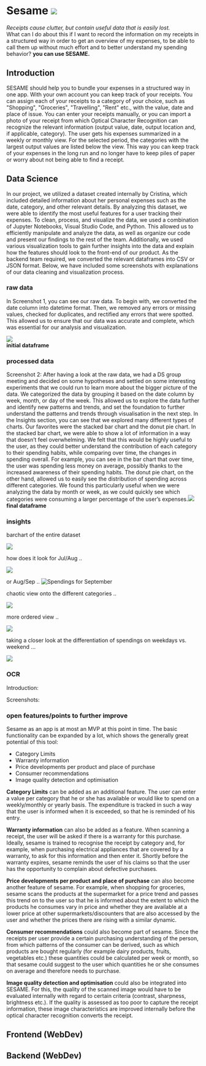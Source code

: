 # Sesame  ![](https://github.com/TechLabs-Berlin/wt23-sesame/blob/DS_Storytelling_FeatureDevelopment/images/Logo.svg)
*Receipts cause clutter, but contain useful data that is easily lost.*  
What can I do about this if I want to record the information on my receipts in a structured way in order to get an overview of my expenses, to be able to call them up without much effort and to better understand my spending behavior?
**you can use SESAME.**

## Introduction
SESAME should help you to bundle your expenses in a structured way in one app. With your own account you can keep track of your receipts. You can assign each of your receipts to a category of your choice, such as "Shopping", "Groceries", "Travelling", "Rent" etc., with the value, date and place of issue. You can enter your receipts manually, or you can import a photo of your receipt from which Optical Character Recognition can recognize the relevant information (output value, date, output location and, if applicable, category). The user gets his expenses summarized in a weekly or monthly view. For the selected period, the categories with the largest output values are listed below the view. This way you can keep track of your expenses in the long run and no longer have to keep piles of paper or worry about not being able to find a receipt.

## Data Science

In our project, we utilized a dataset created internally by Cristina, which included detailed information about her personal expenses such as the date, category, and other relevant details. By analyzing this dataset, we were able to identify the most useful features for a user tracking their expenses. To clean, process, and visualize the data, we used a combination of Jupyter Notebooks, Visual Studio Code, and Python. This allowed us to efficiently manipulate and analyze the data, as well as organize our code and present our findings to the rest of the team. Additionally, we used various visualization tools to gain further insights into the data and explain how the features should look to the front-end of our product. As the backend team required, we converted the relevant dataframes into CSV or JSON format. Below, we have included some screenshots with explanations of our data cleaning and visualization process.

### raw data


In Screenshot 1, you can see our raw data. To begin with, we converted the date column into datetime format. Then, we removed any errors or missing values, checked for duplicates, and rectified any errors that were spotted. This allowed us to ensure that our data was accurate and complete, which was essential for our analysis and visualization.

![](https://github.com/TechLabs-Berlin/wt23-sesame/blob/DS_Storytelling_FeatureDevelopment/images/DS/initial_dataframe.png)  
**initial dataframe**


### processed data
Screenshot 2: After having a look at the raw data, we had a DS group meeting and decided on some hypotheses and settled on some interesting experiments that we could run to learn more about the bigger picture of the data. We categorized the data by grouping it based on the date column by week, month, or day of the week. This allowed us to explore the data further and identify new patterns and trends, and set the foundation to further understand the patterns and trends through visualisation in the next step.
In the Insights section, you can see that we explored many different types of charts. Our favorites were the stacked bar chart and the donut pie chart. In the stacked bar chart, we were able to show a lot of information in a way that doesn’t feel overwhelming. We felt that this would be highly useful to the user, as they could better understand the contribution of each category to their spending habits, while comparing over time, the changes in spending overall. For example, you can see in the bar chart that over time, the user was spending less money on average, possibly thanks to the increased awareness of their spending habits. The donut pie chart, on the other hand, allowed us to easily see the distribution of spending across different categories. We found this particularly useful when we were analyzing the data by month or week, as we could quickly see which categories were consuming a larger percentage of the user’s expenses.![](https://github.com/TechLabs-Berlin/wt23-sesame/blob/DS_Storytelling_FeatureDevelopment/images/DS/processed_dataframe.png)  
**final dataframe**

### insights

barchart of the entire dataset 

![](https://github.com/TechLabs-Berlin/wt23-sesame/blob/DS_Storytelling_FeatureDevelopment/images/DS/StackedBarchart.png)  


how does it look for Jul/Aug ..

![](https://github.com/TechLabs-Berlin/wt23-sesame/blob/DS_Storytelling_FeatureDevelopment/images/DS/PieChart_JulAug.png)  


or Aug/Sep ..
![Spendings for September](https://github.com/TechLabs-Berlin/wt23-sesame/blob/DS_Storytelling_FeatureDevelopment/images/DS/PieChart_AugSep.png)  



chaotic view onto the different categories ..

![](https://github.com/TechLabs-Berlin/wt23-sesame/blob/DS_Storytelling_FeatureDevelopment/images/DS/Lineplot_Chaotic.png)  

more ordered view ..

![](https://github.com/TechLabs-Berlin/wt23-sesame/blob/DS_Storytelling_FeatureDevelopment/images/DS/Lineplot_Ordered.png)  



taking a closer look at the differentiation of spendings on weekdays vs. weekend ...

![](https://github.com/TechLabs-Berlin/wt23-sesame/blob/DS_Storytelling_FeatureDevelopment/images/DS/FacetGrid_WeekdaysWeekend.png)  


### OCR


Introduction:

Screenshots:





### open features/points to further improve
Sesame as an app is at most an MVP at this point in time. The basic functionality can be expanded by a lot, which shows the generally great potential of this tool:

- Category Limits
- Warranty information
- Price developments per product and place of purchase
- Consumer recommendations
- Image quality detection and optimisation

**Category Limits** can be added as an additional feature. The user can enter a value per category that he or she has available or would like to spend on a weekly/monthly or yearly basis. 
The expenditure is tracked in such a way that the user is informed when it is exceeded, so that he is reminded of his entry.

**Warranty information** can also be added as a feature. When scanning a receipt, the user will be asked if there is a warranty for this purchase. Ideally, sesame is trained to recognise the receipt by category and, for example, when purchasing electrical appliances that are covered by a warranty, to ask for this information and then enter it. Shortly before the warranty expires, sesame reminds the user of his claims so that the user has the opportunity to complain about defective purchases.

**Price developments per product and place of purchase** can also become another feature of sesame. For example, when shopping for groceries, sesame scans the products at the supermarket for a price trend and passes this trend on to the user so that he is informed about the extent to which the products he consumes vary in price and whether they are available at a lower price at other supermarkets/discounters that are also accessed by the user and whether the prices there are rising with a similar dynamic.

**Consumer recommendations** could also become part of sesame. Since the receipts per user provide a certain purchasing understanding of the person, from which patterns of the consumer can be derived, such as which products are bought regularly (for example dairy products, fruits, vegetables etc.) these quantities could be calculated per week or month, so that sesame could suggest to the user which quantities he or she consumes on average and therefore needs to purchase.

**Image quality detection and optimisation** could also be integrated into SESAME. For this, the quality of the scanned image would have to be evaluated internally with regard to certain criteria (contrast, sharpness, brightness etc.). If the quality is assessed as too poor to capture the receipt information, these image characteristics are improved internally before the optical character recognition converts the receipt.

## Frontend (WebDev)

## Backend (WebDev)

